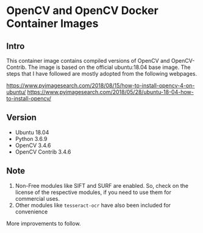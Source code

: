# OpenCV and OpenCV Docker Container Images

## Intro
This container image contains compiled versions of OpenCV and OpenCV-Contrib. The image is based on the official ubuntu:18.04 base image. The steps that I have followed are mostly adopted from the following webpages.

https://www.pyimagesearch.com/2018/08/15/how-to-install-opencv-4-on-ubuntu/ 
https://www.pyimagesearch.com/2018/05/28/ubuntu-18-04-how-to-install-opencv/


## Version
* Ubuntu 18.04
* Python 3.6.9
* OpenCV 3.4.6
* OpenCV Contrib 3.4.6


## Note
1. Non-Free modules like SIFT and SURF are enabled. So, check on the license of the respective modules, if you need to use them for commercial uses.
2. Other modules like `tesseract-ocr` have also been included for convenience


More improvements to follow.

